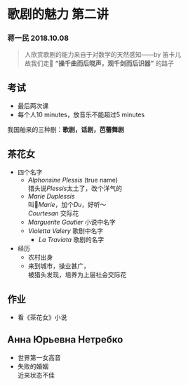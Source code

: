 # 歌剧的魅力 第二讲
### 蒋一民 2018.10.08  
> 人欣赏歌剧的能力来自于对数学的天然感知——by 笛卡儿  
故我们走 **“操千曲而后晓声，观千剑而后识器”** 的路子

## 考试
* 最后两次课
* 每个人10 minutes，放音乐不能超过5 minutes


我国舶来的三种剧：**歌剧，话剧，芭蕾舞剧**

## 茶花女
* 四个名字  
    * *Alphonsine Plessis* (true name)  
        猎头说*Plessis*太土了，改个洋气的
    * *Marie Duplessis*   
        叫*Marie*，加个*Du*，好听～  
        *Courtesan* 交际花  
    * *Marguerite Gautier* 小说中名字  
    * *Violetta Valery* 歌剧中名字  
        * *La Traviata* 歌剧的名字
* 经历  
    * 农村出身
    * 来到城市，操业甚广，  
        被猎头发现，培养为上层社会交际花

## 作业
* 看《茶花女》小说

## Анна Юрьевна Нетребко
* 世界第一女高音
* 失败的婚姻  
    近来状态不佳

